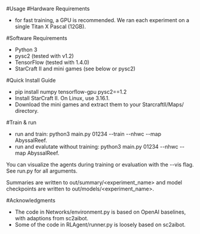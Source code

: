 #Usage
#Hardware Requirements
- for fast training, a GPU is recommended. We ran each experiment on a single Titan X Pascal (12GB).

#Software Requirements
- Python 3
- pysc2 (tested with v1.2)
- TensorFlow (tested with 1.4.0)
- StarCraft II and mini games (see below or pysc2)

#Quick Install Guide
- pip install numpy tensorflow-gpu pysc2==1.2
- Install StarCraft II. On Linux, use 3.16.1.
- Download the mini games and extract them to your StarcraftII/Maps/ directory.

#Train & run
- run and train: python3 main.py 01234 --train --nhwc --map AbyssalReef.
- run and evalutate without training: python3 main.py 01234 --nhwc --map AbyssalReef.

You can visualize the agents during training or evaluation with the --vis flag. See run.py for all arguments.

Summaries are written to out/summary/<experiment_name> and model checkpoints are written to out/models/<experiment_name>.

#Acknowledgments
- The code in Networks/environment.py is based on OpenAI baselines, with adaptions from sc2aibot. 
- Some of the code in RLAgent/runner.py is loosely based on sc2aibot.